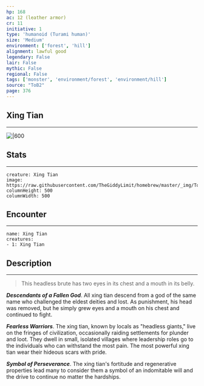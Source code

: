 ```yaml
---
hp: 168
ac: 12 (leather armor)
cr: 11
initiative: 1
type: 'humanoid (Turami human)'    
size: 'Medium'
environment: ['forest', 'hill']
alignment: lawful good
legendary: False
lair: False
mythic: False
regional: False
tags: ['monster', 'environment/forest', 'environment/hill']
source: "ToB2"
page: 376
---
```


## Xing Tian
---

![|600](https://raw.githubusercontent.com/TheGiddyLimit/homebrew/master/_img/ToB2/creature/Xing%20Tian.webp)

## Stats
---

```statblock
creature: Xing Tian
image: https://raw.githubusercontent.com/TheGiddyLimit/homebrew/master/_img/ToB2/creature/token/Xing%20Tian%20%28Token%29.png
columnHeight: 500
columnWidth: 500
```

## Encounter
---

```encounter-table
name: Xing Tian
creatures:
- 1: Xing Tian
```

## Description
---
>This headless brute has two eyes in its chest and a mouth in its belly.

**_Descendants of a Fallen God_**. All xing tian descend from a god of the same name who challenged the eldest deities and lost. As punishment, his head was removed, but he simply grew eyes and a mouth on his chest and continued to fight.

**_Fearless Warriors_**. The xing tian, known by locals as "headless giants," live on the fringes of civilization, occasionally raiding settlements for plunder and loot. They dwell in small, isolated villages where leadership roles go to the individuals who can withstand the most pain. The most powerful xing tian wear their hideous scars with pride.

**_Symbol of Perseverance_**. The xing tian's fortitude and regenerative properties lead many to consider them a symbol of an indomitable will and the drive to continue no matter the hardships.






